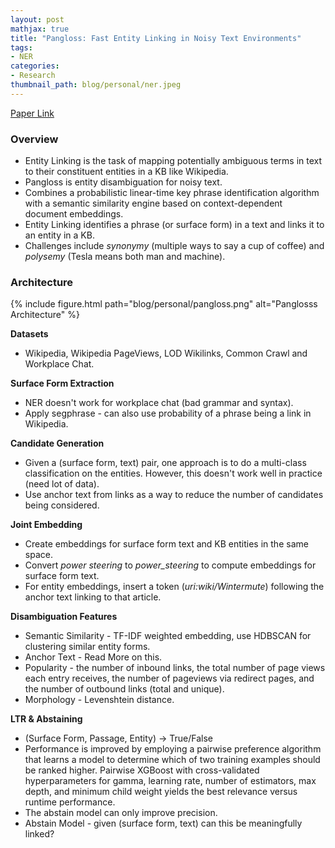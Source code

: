 ```yaml
---
layout: post
mathjax: true
title: "Pangloss: Fast Entity Linking in Noisy Text Environments"
tags:
- NER
categories:
- Research
thumbnail_path: blog/personal/ner.jpeg
---
```


[Paper Link](https://arxiv.org/pdf/1807.06036.pdf)

### Overview

- Entity Linking is the task of mapping potentially ambiguous terms in text to their constituent entities in a KB like Wikipedia.
- Pangloss is entity disambiguation for noisy text.
- Combines a probabilistic linear-time key phrase identification algorithm with a semantic similarity engine based on context-dependent document embeddings.
- Entity Linking identifies a phrase (or surface form) in a text and links it to an entity in a KB.
- Challenges include *synonymy* (multiple ways to say a cup of coffee) and *polysemy* (Tesla means both man and machine).


### Architecture

{% include figure.html path="blog/personal/pangloss.png" alt="Panglosss Architecture" %}

**Datasets**

- Wikipedia, Wikipedia PageViews, LOD Wikilinks, Common Crawl and Workplace Chat.

**Surface Form Extraction**

- NER doesn't work for workplace chat (bad grammar and syntax).
- Apply segphrase - can also use probability of a phrase being a link in Wikipedia.

**Candidate Generation**

- Given a (surface form, text) pair, one approach is to do a multi-class classification on the entities. However, this doesn't work well in practice (need lot of data).
- Use anchor text from links as a way to reduce the number of candidates being considered.

**Joint Embedding**

- Create embeddings for surface form text and KB entities in the same space.
- Convert *power steering* to *power_steering* to compute embeddings for surface form text.
- For entity embeddings, insert a token (*uri:wiki/Wintermute*) following the anchor text linking to that article. 

**Disambiguation Features**

- Semantic Similarity - TF-IDF weighted embedding, use HDBSCAN for clustering similar entity forms.
- Anchor Text - Read More on this.
- Popularity - the number of inbound links, the total number of page views each entry receives, the number of pageviews via redirect pages, and the number of outbound links (total and unique). 
- Morphology - Levenshtein distance.

**LTR & Abstaining**

- (Surface Form, Passage, Entity) -> True/False
- Performance is improved by employing a pairwise preference algorithm that learns a model to determine which of two training examples should be ranked higher. Pairwise XGBoost with cross-validated hyperparameters for gamma, learning rate, number
of estimators, max depth, and minimum child weight yields the best relevance versus runtime performance.
- The abstain model can only improve precision.
- Abstain Model - given (surface form, text) can this be meaningfully linked?

